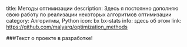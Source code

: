 title: Методы оптимизации
description: Здесь я постоянно дополняю свою работу по реализации некоторых алгоритмов оптимизации
category: Алгоритмы, Python
icon: bx bx-stats
info: здесь об этом
link: https://github.com/malyarq/optimization_methods

###Текст о проекте в разработке!